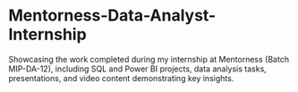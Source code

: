 # Mentorness-Data-Analyst-Internship
Showcasing the work completed during my internship at Mentorness (Batch MIP-DA-12), including SQL and Power BI projects, data analysis tasks, presentations, and video content demonstrating key insights.
